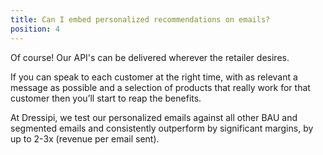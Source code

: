 ```yaml
---
title: Can I embed personalized recommendations on emails?
position: 4
---
```

Of course! Our API's can be delivered wherever the retailer desires. 

If you can speak to each customer at the right time, with as relevant a message as possible and a selection of products that really work for that customer then you’ll start to reap the benefits. 

At Dressipi, we test our personalized emails against all other BAU and segmented emails and consistently outperform by significant margins, by up to 2-3x (revenue per email sent).